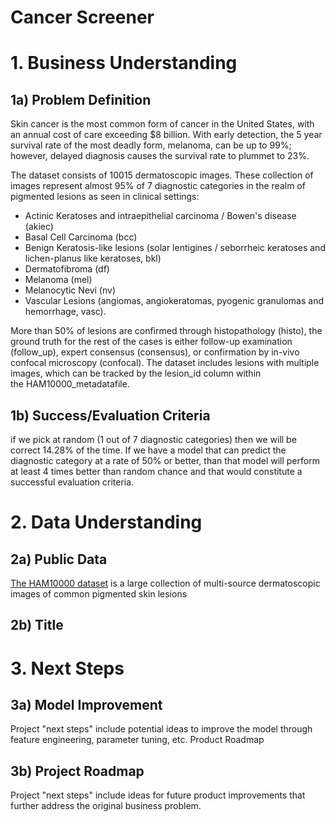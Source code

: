 # Cancer Screener
# 1. **Business Understanding**

## 1a) **Problem Definition**

Skin cancer is the most common form of cancer in the United States, with an annual cost of care exceeding $8 billion. With early detection, the 5 year survival rate of the most deadly form, melanoma, can be up to 99%; however, delayed diagnosis causes the survival rate to plummet to 23%.

The  dataset consists of 10015 dermatoscopic images. These collection of images represent almost 95% of 7 diagnostic categories in the realm of pigmented lesions as seen in clinical settings: 
- Actinic Keratoses and intraepithelial carcinoma / Bowen's disease (akiec)
- Basal Cell Carcinoma (bcc)
- Benign Keratosis-like lesions (solar lentigines / seborrheic keratoses and lichen-planus like keratoses, bkl)
- Dermatofibroma (df)
- Melanoma (mel)
- Melanocytic Nevi (nv)
- Vascular Lesions (angiomas, angiokeratomas, pyogenic granulomas and hemorrhage, vasc).

More than 50% of lesions are confirmed through histopathology (histo), the ground truth for the rest of the cases is either follow-up examination (follow_up), expert consensus (consensus), or confirmation by in-vivo confocal microscopy (confocal). The dataset includes lesions with multiple images, which can be tracked by the lesion_id column within the HAM10000_metadatafile.

## 1b) **Success/Evaluation Criteria**

if we pick at random (1 out of 7 diagnostic categories) then we will be correct 14.28% of the time. If we have a model that can predict the diagnostic category at a rate of 50% or better, than that model will perform at least 4 times better than random chance and that would constitute a successful evaluation criteria.

# 2. **Data Understanding**

## 2a) **Public Data**
[The HAM10000 dataset](https://dataverse.harvard.edu/dataset.xhtml?persistentId=doi:10.7910/DVN/DBW86T) is a large collection of multi-source dermatoscopic images of common pigmented skin lesions

## 2b) Title


# 3. **Next Steps**
## 3a) **Model Improvement**
Project "next steps" include potential ideas to improve the model through feature engineering, parameter tuning, etc.
Product Roadmap
## 3b) **Project Roadmap**
Project "next steps" include ideas for future product improvements that further address the original business problem.
